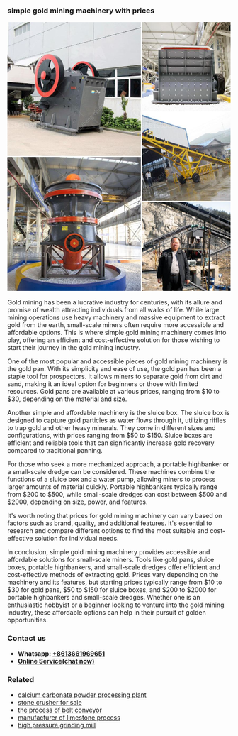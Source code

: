 <h3>simple gold mining machinery with prices</h3><img src='1702950480.jpg' alt=''><p>Gold mining has been a lucrative industry for centuries, with its allure and promise of wealth attracting individuals from all walks of life. While large mining operations use heavy machinery and massive equipment to extract gold from the earth, small-scale miners often require more accessible and affordable options. This is where simple gold mining machinery comes into play, offering an efficient and cost-effective solution for those wishing to start their journey in the gold mining industry.</p><p>One of the most popular and accessible pieces of gold mining machinery is the gold pan. With its simplicity and ease of use, the gold pan has been a staple tool for prospectors. It allows miners to separate gold from dirt and sand, making it an ideal option for beginners or those with limited resources. Gold pans are available at various prices, ranging from $10 to $30, depending on the material and size.</p><p>Another simple and affordable machinery is the sluice box. The sluice box is designed to capture gold particles as water flows through it, utilizing riffles to trap gold and other heavy minerals. They come in different sizes and configurations, with prices ranging from $50 to $150. Sluice boxes are efficient and reliable tools that can significantly increase gold recovery compared to traditional panning.</p><p>For those who seek a more mechanized approach, a portable highbanker or a small-scale dredge can be considered. These machines combine the functions of a sluice box and a water pump, allowing miners to process larger amounts of material quickly. Portable highbankers typically range from $200 to $500, while small-scale dredges can cost between $500 and $2000, depending on size, power, and features.</p><p>It's worth noting that prices for gold mining machinery can vary based on factors such as brand, quality, and additional features. It's essential to research and compare different options to find the most suitable and cost-effective solution for individual needs.</p><p>In conclusion, simple gold mining machinery provides accessible and affordable solutions for small-scale miners. Tools like gold pans, sluice boxes, portable highbankers, and small-scale dredges offer efficient and cost-effective methods of extracting gold. Prices vary depending on the machinery and its features, but starting prices typically range from $10 to $30 for gold pans, $50 to $150 for sluice boxes, and $200 to $2000 for portable highbankers and small-scale dredges. Whether one is an enthusiastic hobbyist or a beginner looking to venture into the gold mining industry, these affordable options can help in their pursuit of golden opportunities.</p><h3>Contact us</h3><ul><li><strong>Whatsapp:&nbsp;<a href="https://wa.me/8613661969651">+8613661969651</a></strong></li><li><a href="https://swt.shibang-china.com/?git&amp;zhl&amp;simple gold mining machinery with prices"><strong>Online Service(chat now)</strong></a></li></ul><h3>Related</h3><ul><li><a href='calcium carbonate powder processing plant.md'>calcium carbonate powder processing plant</a></li><li><a href='stone crusher for sale.md'>stone crusher for sale</a></li><li><a href='the process of belt conveyor.md'>the process of belt conveyor</a></li><li><a href='manufacturer of limestone process.md'>manufacturer of limestone process</a></li><li><a href='high pressure grinding mill.md'>high pressure grinding mill</a></li></ul>
